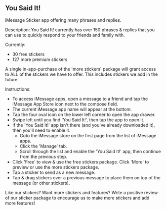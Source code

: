 ## You Said It!
iMessage Sticker app offering many phrases and replies.

Description:
You Said It! currently has over 150 phrases & replies that you can use to quickly respond to your friends and family with.

Currently:
 - 30 free stickers
 - 127 more premium stickers

A single in-app-purchase of the 'more stickers' package will grant access to ALL of the stickers we have to offer. This includes stickers we add in the future.

Instructions:
 - To access iMessage apps, open a message to a friend and tap the iMessage App Store icon next to the compose field.
 - The current iMessage app name will appear at the bottom.
 - Tap the four oval icon on the lower left corner to open the app drawer.
 - Swipe left until you find 'You Said It!', then tap the app to open it.
 - If the 'You Said It!' app isn't there (and you've already downloaded it), then you'll need to enable it. 
   - Goto the iMessage store on the first page from the list of iMessage apps.
   - Click the 'Manage' tab.
   - Scroll through the list and enable the 'You Said It!' app, then continue from the previous step.
 - Click 'Free' to view & use the free stickers package. Click 'More' to preview or use the more stickers package.
 - Tap a sticker to send as a new message.
 - Tap & drag stickers over a previous message to place them on top of the message (or other stickers).

 Like our stickers? Want more stickers and features? Write a positive review of our sticker package to encourage us to make more stickers and add more features!
 
